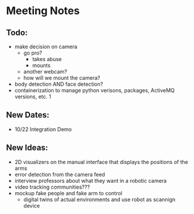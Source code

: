 # Meeting Notes

## Todo: 
- make decision on camera
    - go pro?
        - takes abuse
        - mounts
    - another webcam?
    - how will we mount the camera?
- body detection AND face detection?
- containerization to manage python verisons, packages, ActiveMQ versions, etc. 1

## New Dates:
- 10/22 Integration Demo

## New Ideas:
- 2D visualizers on the manual interface that displays the positions of the arms
- error detection from the camera feed
- interview professors about what they want in a robotic camera
- video tracking communities???
- mockup fake people and fake arm to control
    - digital twins of actual environments and use robot as scannign device